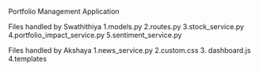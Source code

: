 Portfolio Management Application

Files handled by Swathithiya
1.models.py
2.routes.py
3.stock_service.py
4.portfolio_impact_service.py
5.sentiment_service.py


Files handled by Akshaya
1.news_service.py
2.custom.css
3. dashboard.js
4.templates

